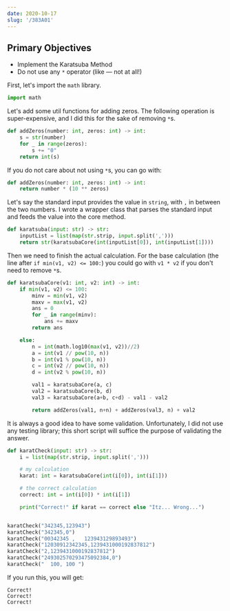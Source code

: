 ```yaml
---
date: 2020-10-17
slug: '/383A01'
---
```


## Primary Objectives

- Implement the Karatsuba Method
- Do not use any `*` operator (like — not at all!)

First, let's import the `math` library.

```python
import math
```

Let's add some util functions for adding zeros. The following operation is super-expensive, and I did this for the sake of removing `*`s.

```python
def addZeros(number: int, zeros: int) -> int:
    s = str(number)
    for _ in range(zeros):
        s += "0"
    return int(s)
```

If you do not care about not using `*`s, you can go with:

```python
def addZeros(number: int, zeros: int) -> int:
    return number * (10 ** zeros)
```

Let's say the standard input provides the value in `string`, with `,` in between the two numbers. I wrote a wrapper class that parses the standard input and feeds the value into the core method.

```python
def karatsuba(input: str) -> str:
    inputList = list(map(str.strip, input.split(',')))
    return str(karatsubaCore(int(inputList[0]), int(inputList[1])))
```

Then we need to finish the actual calculation. For the base calculation (the line after `if min(v1, v2) <= 100:`) you could go with `v1 * v2` if you don't need to remove `*`s.

```python
def karatsubaCore(v1: int, v2: int) -> int:
    if min(v1, v2) <= 100:
        minv = min(v1, v2)
        maxv = max(v1, v2)
        ans = 0
        for _ in range(minv):
            ans += maxv
        return ans

    else:
        n = int(math.log10(max(v1, v2))//2)
        a = int(v1 // pow(10, n))
        b = int(v1 % pow(10, n))
        c = int(v2 // pow(10, n))
        d = int(v2 % pow(10, n))

        val1 = karatsubaCore(a, c)
        val2 = karatsubaCore(b, d)
        val3 = karatsubaCore(a+b, c+d) - val1 - val2

        return addZeros(val1, n+n) + addZeros(val3, n) + val2
```

It is always a good idea to have some validation. Unfortunately, I did not use any testing library; this short script will suffice the purpose of validating the answer.

```python
def karatCheck(input: str) -> str:
    i = list(map(str.strip, input.split(',')))

    # my calculation
    karat: int = karatsubaCore(int(i[0]), int(i[1]))

    # the correct calculation
    correct: int = int(i[0]) * int(i[1])

    print("Correct!" if karat == correct else "Itz... Wrong...")


karatCheck("342345,123943")
karatCheck("342345,0")
karatCheck("00342345 ,   123943129893493")
karatCheck("12030912342345,1239431000192837812")
karatCheck("2,1239431000192837812")
karatCheck("249302570293475092384,0")
karatCheck("  100, 100 ")
```

If you run this, you will get:

    Correct!
    Correct!
    Correct!

<head>
  <html lang="en-US"/>
</head>
